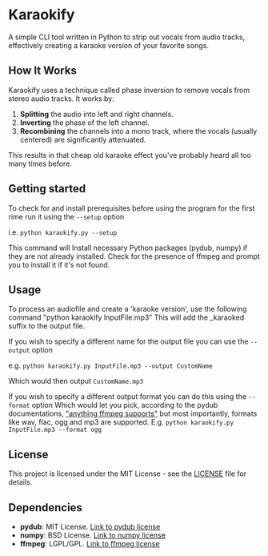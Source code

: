 # Karaokify

A simple CLI tool written in Python to strip out vocals from audio tracks, effectively creating a karaoke version of your favorite songs.

## How It Works

Karaokify uses a technique called phase inversion to remove vocals from stereo audio tracks. It works by:
1. **Splitting** the audio into left and right channels.
2. **Inverting** the phase of the left channel.
3. **Recombining** the channels into a mono track, where the vocals (usually centered) are significantly attenuated.

This results in that cheap old karaoke effect you've probably heard all too many times before.

## Getting started
To check for and install prerequisites before using the program for the first rime run it using the `--setup` option

i.e. `python karaokify.py --setup`

This command will Install necessary Python packages (pydub, numpy) if they are not already installed.
Check for the presence of ffmpeg and prompt you to install it if it's not found.

## Usage
To process an audiofile and create a 'karaoke version', use the following command "python karaokify InputFile.mp3" 
This will add the _karaoked suffix to the output file.

If you wish to specify a different name for the output file you can use the `--output` option 

e.g. `python karaokify.py InputFile.mp3 --output CustomName` 

Which would then output `CustomName.mp3`

If you wish to specify a different output format you can do this using the `--format`  option
Which would let you pick, according to the pydub documentations, ["anything ffmpeg supports"](https://ffmpeg.org//general.html#File-Formats) 
but most importantly, formats like wav, flac, ogg and mp3 are supported.
E.g. `python karaokify.py InputFile.mp3 --format ogg`

## License
This project is licensed under the MIT License - see the [LICENSE](LICENSE) file for details.

## Dependencies

- **pydub**: MIT License. [Link to pydub license](https://github.com/jiaaro/pydub/blob/master/LICENSE)
- **numpy**: BSD License. [Link to numpy license](https://numpy.org/doc/stable/license.html)
- **ffmpeg**: LGPL/GPL. [Link to ffmpeg license](https://ffmpeg.org/legal.html)


